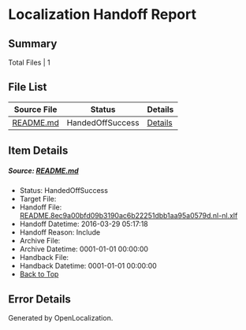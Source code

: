 # <a name='report-top'></a> Localization Handoff Report

## Summary
 Total Files | 1

## File List
 Source File | Status | Details 
 ----------- | ------ | ------- 
 [README.md](https://github.com/OpenLocalizationOrg/hyperV/blob/aaf6dddc174d95e4f7796619a3940490069460a2/README.md) | HandedOffSuccess | [Details](#00a716125fd77ede83e6d09813bd30f6228c5b551303)

## Item Details
##### <a name='00a716125fd77ede83e6d09813bd30f6228c5b551303'></a> Source: [README.md](https://github.com/OpenLocalizationOrg/hyperV/blob/aaf6dddc174d95e4f7796619a3940490069460a2/README.md)
* Status: HandedOffSuccess
* Target File: 
* Handoff File: [README.8ec9a00bfd09b3190ac6b22251dbb1aa95a0579d.nl-nl.xlf](https://github.com/OpenLocalizationOrg/olhandoff/blob/2d718ac6873be5b0c0eb8280e2a951d321ede5a6/ol-handoff/OpenLocalizationOrg/hyperV.nl-nl/master/acomdc_nonhi/README.8ec9a00bfd09b3190ac6b22251dbb1aa95a0579d.nl-nl.xlf)
* Handoff Datetime: 2016-03-29 05:17:18
* Handoff Reason: Include
* Archive File: 
* Archive Datetime: 0001-01-01 00:00:00
* Handback File: 
* Handback Datetime: 0001-01-01 00:00:00
* [Back to Top](#report-top)


## Error Details

Generated by OpenLocalization.
